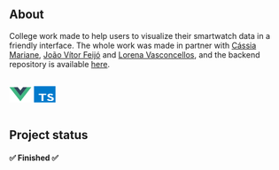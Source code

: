 ## About
College work made to help users to visualize their smartwatch data in a friendly interface. The whole work was made in partner with [Cássia Mariane](https://github.com/cassiamariane), [João Vítor Feijó](https://github.com/joaovitorffeijo) and [Lorena Vasconcellos](https://github.com/lorenavasconcellos), and the backend repository is available [here](https://github.com/joaovitorffeijo/smartwatch-api).<br/>

<div style="display: inline_block"><br>
    <img align="center" alt="VueJS" title="VueJS" height="30" width="40" src="https://raw.githubusercontent.com/devicons/devicon/master/icons/vuejs/vuejs-original.svg">
    <img align="center" alt="Typescript" title="Typescript" height="30" width="40" src="https://raw.githubusercontent.com/devicons/devicon/master/icons/typescript/typescript-original.svg">
    
</div>
<br/>

## Project status
<h4> 
    ✅ Finished ✅
</h4>
<br/>
